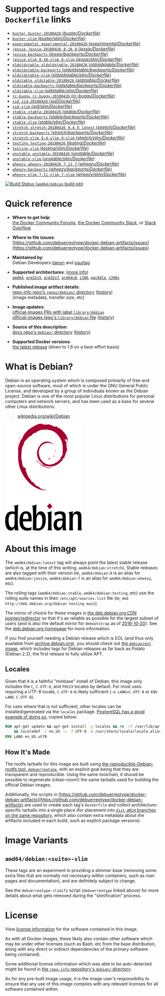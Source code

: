 <!--

********************************************************************************

WARNING:

    DO NOT EDIT "debian/README.md"

    IT IS AUTO-GENERATED

    (from the other files in "debian/" combined with a set of templates)

********************************************************************************

-->

# Supported tags and respective `Dockerfile` links

-	[`buster`, `buster-20180426` (*buster/Dockerfile*)](https://github.com/debuerreotype/docker-debian-artifacts/blob/b024a792c752a5c6ccc422152ab0fd7197ae8860/buster/Dockerfile)
-	[`buster-slim` (*buster/slim/Dockerfile*)](https://github.com/debuerreotype/docker-debian-artifacts/blob/b024a792c752a5c6ccc422152ab0fd7197ae8860/buster/slim/Dockerfile)
-	[`experimental`, `experimental-20180426` (*experimental/Dockerfile*)](https://github.com/debuerreotype/docker-debian-artifacts/blob/b024a792c752a5c6ccc422152ab0fd7197ae8860/experimental/Dockerfile)
-	[`jessie`, `jessie-20180426`, `8.10`, `8` (*jessie/Dockerfile*)](https://github.com/debuerreotype/docker-debian-artifacts/blob/b024a792c752a5c6ccc422152ab0fd7197ae8860/jessie/Dockerfile)
-	[`jessie-backports` (*jessie/backports/Dockerfile*)](https://github.com/debuerreotype/docker-debian-artifacts/blob/b024a792c752a5c6ccc422152ab0fd7197ae8860/jessie/backports/Dockerfile)
-	[`jessie-slim`, `8.10-slim`, `8-slim` (*jessie/slim/Dockerfile*)](https://github.com/debuerreotype/docker-debian-artifacts/blob/b024a792c752a5c6ccc422152ab0fd7197ae8860/jessie/slim/Dockerfile)
-	[`oldoldstable`, `oldoldstable-20180426` (*oldoldstable/Dockerfile*)](https://github.com/debuerreotype/docker-debian-artifacts/blob/b024a792c752a5c6ccc422152ab0fd7197ae8860/oldoldstable/Dockerfile)
-	[`oldoldstable-backports` (*oldoldstable/backports/Dockerfile*)](https://github.com/debuerreotype/docker-debian-artifacts/blob/b024a792c752a5c6ccc422152ab0fd7197ae8860/oldoldstable/backports/Dockerfile)
-	[`oldoldstable-slim` (*oldoldstable/slim/Dockerfile*)](https://github.com/debuerreotype/docker-debian-artifacts/blob/b024a792c752a5c6ccc422152ab0fd7197ae8860/oldoldstable/slim/Dockerfile)
-	[`oldstable`, `oldstable-20180426` (*oldstable/Dockerfile*)](https://github.com/debuerreotype/docker-debian-artifacts/blob/b024a792c752a5c6ccc422152ab0fd7197ae8860/oldstable/Dockerfile)
-	[`oldstable-backports` (*oldstable/backports/Dockerfile*)](https://github.com/debuerreotype/docker-debian-artifacts/blob/b024a792c752a5c6ccc422152ab0fd7197ae8860/oldstable/backports/Dockerfile)
-	[`oldstable-slim` (*oldstable/slim/Dockerfile*)](https://github.com/debuerreotype/docker-debian-artifacts/blob/b024a792c752a5c6ccc422152ab0fd7197ae8860/oldstable/slim/Dockerfile)
-	[`rc-buggy`, `rc-buggy-20180426` (*rc-buggy/Dockerfile*)](https://github.com/debuerreotype/docker-debian-artifacts/blob/b024a792c752a5c6ccc422152ab0fd7197ae8860/rc-buggy/Dockerfile)
-	[`sid`, `sid-20180426` (*sid/Dockerfile*)](https://github.com/debuerreotype/docker-debian-artifacts/blob/b024a792c752a5c6ccc422152ab0fd7197ae8860/sid/Dockerfile)
-	[`sid-slim` (*sid/slim/Dockerfile*)](https://github.com/debuerreotype/docker-debian-artifacts/blob/b024a792c752a5c6ccc422152ab0fd7197ae8860/sid/slim/Dockerfile)
-	[`stable`, `stable-20180426` (*stable/Dockerfile*)](https://github.com/debuerreotype/docker-debian-artifacts/blob/b024a792c752a5c6ccc422152ab0fd7197ae8860/stable/Dockerfile)
-	[`stable-backports` (*stable/backports/Dockerfile*)](https://github.com/debuerreotype/docker-debian-artifacts/blob/b024a792c752a5c6ccc422152ab0fd7197ae8860/stable/backports/Dockerfile)
-	[`stable-slim` (*stable/slim/Dockerfile*)](https://github.com/debuerreotype/docker-debian-artifacts/blob/b024a792c752a5c6ccc422152ab0fd7197ae8860/stable/slim/Dockerfile)
-	[`stretch`, `stretch-20180426`, `9.4`, `9`, `latest` (*stretch/Dockerfile*)](https://github.com/debuerreotype/docker-debian-artifacts/blob/b024a792c752a5c6ccc422152ab0fd7197ae8860/stretch/Dockerfile)
-	[`stretch-backports` (*stretch/backports/Dockerfile*)](https://github.com/debuerreotype/docker-debian-artifacts/blob/b024a792c752a5c6ccc422152ab0fd7197ae8860/stretch/backports/Dockerfile)
-	[`stretch-slim`, `9.4-slim`, `9-slim` (*stretch/slim/Dockerfile*)](https://github.com/debuerreotype/docker-debian-artifacts/blob/b024a792c752a5c6ccc422152ab0fd7197ae8860/stretch/slim/Dockerfile)
-	[`testing`, `testing-20180426` (*testing/Dockerfile*)](https://github.com/debuerreotype/docker-debian-artifacts/blob/b024a792c752a5c6ccc422152ab0fd7197ae8860/testing/Dockerfile)
-	[`testing-slim` (*testing/slim/Dockerfile*)](https://github.com/debuerreotype/docker-debian-artifacts/blob/b024a792c752a5c6ccc422152ab0fd7197ae8860/testing/slim/Dockerfile)
-	[`unstable`, `unstable-20180426` (*unstable/Dockerfile*)](https://github.com/debuerreotype/docker-debian-artifacts/blob/b024a792c752a5c6ccc422152ab0fd7197ae8860/unstable/Dockerfile)
-	[`unstable-slim` (*unstable/slim/Dockerfile*)](https://github.com/debuerreotype/docker-debian-artifacts/blob/b024a792c752a5c6ccc422152ab0fd7197ae8860/unstable/slim/Dockerfile)
-	[`wheezy`, `wheezy-20180426`, `7.11`, `7` (*wheezy/Dockerfile*)](https://github.com/debuerreotype/docker-debian-artifacts/blob/b024a792c752a5c6ccc422152ab0fd7197ae8860/wheezy/Dockerfile)
-	[`wheezy-backports` (*wheezy/backports/Dockerfile*)](https://github.com/debuerreotype/docker-debian-artifacts/blob/b024a792c752a5c6ccc422152ab0fd7197ae8860/wheezy/backports/Dockerfile)
-	[`wheezy-slim`, `7.11-slim`, `7-slim` (*wheezy/slim/Dockerfile*)](https://github.com/debuerreotype/docker-debian-artifacts/blob/b024a792c752a5c6ccc422152ab0fd7197ae8860/wheezy/slim/Dockerfile)

[![Build Status](https://doi-janky.infosiftr.net/job/multiarch/job/amd64/job/debian/badge/icon) (`amd64/debian` build job)](https://doi-janky.infosiftr.net/job/multiarch/job/amd64/job/debian/)

# Quick reference

-	**Where to get help**:  
	[the Docker Community Forums](https://forums.docker.com/), [the Docker Community Slack](https://blog.docker.com/2016/11/introducing-docker-community-directory-docker-community-slack/), or [Stack Overflow](https://stackoverflow.com/search?tab=newest&q=docker)

-	**Where to file issues**:  
	[https://github.com/debuerreotype/docker-debian-artifacts/issues](https://github.com/debuerreotype/docker-debian-artifacts/issues)

-	**Maintained by**:  
	Debian Developers [tianon](https://qa.debian.org/developer.php?login=tianon) and [paultag](https://qa.debian.org/developer.php?login=paultag)

-	**Supported architectures**: ([more info](https://github.com/docker-library/official-images#architectures-other-than-amd64))  
	[`amd64`](https://hub.docker.com/r/amd64/debian/), [`arm32v5`](https://hub.docker.com/r/arm32v5/debian/), [`arm32v7`](https://hub.docker.com/r/arm32v7/debian/), [`arm64v8`](https://hub.docker.com/r/arm64v8/debian/), [`i386`](https://hub.docker.com/r/i386/debian/), [`ppc64le`](https://hub.docker.com/r/ppc64le/debian/), [`s390x`](https://hub.docker.com/r/s390x/debian/)

-	**Published image artifact details**:  
	[repo-info repo's `repos/debian/` directory](https://github.com/docker-library/repo-info/blob/master/repos/debian) ([history](https://github.com/docker-library/repo-info/commits/master/repos/debian))  
	(image metadata, transfer size, etc)

-	**Image updates**:  
	[official-images PRs with label `library/debian`](https://github.com/docker-library/official-images/pulls?q=label%3Alibrary%2Fdebian)  
	[official-images repo's `library/debian` file](https://github.com/docker-library/official-images/blob/master/library/debian) ([history](https://github.com/docker-library/official-images/commits/master/library/debian))

-	**Source of this description**:  
	[docs repo's `debian/` directory](https://github.com/docker-library/docs/tree/master/debian) ([history](https://github.com/docker-library/docs/commits/master/debian))

-	**Supported Docker versions**:  
	[the latest release](https://github.com/docker/docker-ce/releases/latest) (down to 1.6 on a best-effort basis)

# What is Debian?

Debian is an operating system which is composed primarily of free and open-source software, most of which is under the GNU General Public License, and developed by a group of individuals known as the Debian project. Debian is one of the most popular Linux distributions for personal computers and network servers, and has been used as a base for several other Linux distributions.

> [wikipedia.org/wiki/Debian](https://en.wikipedia.org/wiki/Debian)

![logo](https://raw.githubusercontent.com/docker-library/docs/b449be7df57e9ed9086bb5821bfb5d6cdc5d67a4/debian/logo.png)

# About this image

The `amd64/debian:latest` tag will always point the latest stable release (which is, at the time of this writing, `amd64/debian:stretch`). Stable releases are also tagged with their version (ie, `amd64/debian:8` is an alias for `amd64/debian:jessie`, `amd64/debian:7` is an alias for `amd64/debian:wheezy`, etc).

The rolling tags (`amd64/debian:stable`, `amd64/debian:testing`, etc) use the rolling suite names in their `/etc/apt/sources.list` file (ie, `deb http://deb.debian.org/debian testing main`).

The mirror of choice for these images is [the deb.debian.org CDN pointer/redirector](https://deb.debian.org) so that it's as reliable as possible for the largest subset of users (and is also the default mirror for `debootstrap` as of [2016-10-20](https://anonscm.debian.org/cgit/d-i/debootstrap.git/commit/?id=9e8bc60ad1ccf3a25ce7890526b70059f3e770de)). See the [deb.debian.org homepage](https://deb.debian.org) for more information.

If you find yourself needing a Debian release which is EOL (and thus only available from [archive.debian.org](http://archive.debian.org)), you should check out [the `debian/eol` image](https://hub.docker.com/r/debian/eol/), which includes tags for Debian releases as far back as Potato (Debian 2.2), the first release to fully utilize APT.

## Locales

Given that it is a faithful "minbase" install of Debian, this image only includes the `C`, `C.UTF-8`, and `POSIX` locales by default. For most uses requiring a UTF-8 locale, `C.UTF-8` is likely sufficient (`-e LANG=C.UTF-8` or `ENV LANG C.UTF-8`).

For uses where that is not sufficient, other locales can be installed/generated via the `locales` package. [PostgreSQL has a good example of doing so](https://github.com/docker-library/postgres/blob/69bc540ecfffecce72d49fa7e4a46680350037f9/9.6/Dockerfile#L21-L24), copied below:

```dockerfile
RUN apt-get update && apt-get install -y locales && rm -rf /var/lib/apt/lists/* \
	&& localedef -i en_US -c -f UTF-8 -A /usr/share/locale/locale.alias en_US.UTF-8
ENV LANG en_US.utf8
```

## How It's Made

The rootfs tarballs for this image are built using [the reproducible-Debian-rootfs tool, `debuerreotype`](https://github.com/debuerreotype/debuerreotype), with an explicit goal being that they are transparent and reproducible. Using the same toolchain, it should be possible to regenerate (clean-room!) the same tarballs used for building the official Debian images.

Additionally, the scripts in [https://github.com/debuerreotype/docker-debian-artifacts](https://github.com/debuerreotype/docker-debian-artifacts) are used to create each tag's `Dockerfile` and collect architecture-specific tarballs into a single place (for placement into [`dist-ARCH` branches on the same repository](https://github.com/debuerreotype/docker-debian-artifacts/branches), which also contain extra metadata about the artifacts included in each build, such as explicit package versions).

# Image Variants

## `amd64/debian:<suite>-slim`

These tags are an experiment in providing a slimmer base (removing some extra files that are normally not necessary within containers, such as man pages and documentation), and are definitely subject to change.

See the `debuerreotype-slimify` script (`debuerreotype` linked above) for more details about what gets removed during the "slimification" process.

# License

View [license information](https://www.debian.org/social_contract#guidelines) for the software contained in this image.

As with all Docker images, these likely also contain other software which may be under other licenses (such as Bash, etc from the base distribution, along with any direct or indirect dependencies of the primary software being contained).

Some additional license information which was able to be auto-detected might be found in [the `repo-info` repository's `debian/` directory](https://github.com/docker-library/repo-info/tree/master/repos/debian).

As for any pre-built image usage, it is the image user's responsibility to ensure that any use of this image complies with any relevant licenses for all software contained within.
